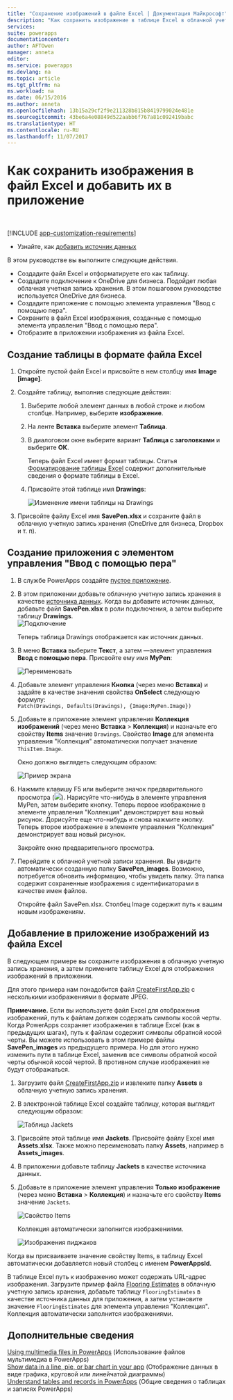 ```yaml
---
title: "Сохранение изображений в файле Excel | Документация Майкрософт"
description: "Как сохранить изображение в таблице Excel в облачной учетной записи хранения"
services: 
suite: powerapps
documentationcenter: 
author: AFTOwen
manager: anneta
editor: 
ms.service: powerapps
ms.devlang: na
ms.topic: article
ms.tgt_pltfrm: na
ms.workload: na
ms.date: 06/15/2016
ms.author: anneta
ms.openlocfilehash: 13b15a29cf2f9e211328b815b8419799024e481e
ms.sourcegitcommit: 43be6a4e08849d522aabb6f767a81c092419babc
ms.translationtype: HT
ms.contentlocale: ru-RU
ms.lasthandoff: 11/07/2017
---
```

# <a name="how-to-save-images-in-an-excel-file-and-then-add-these-images-to-your-app"></a>Как сохранить изображения в файл Excel и добавить их в приложение
&nbsp;

[!INCLUDE [app-customization-requirements](includes/app-customization-requirements.md)]

* Узнайте, как [добавить источник данных](add-data-connection.md)

В этом руководстве вы выполните следующие действия.

* Создадите файл Excel и отформатируете его как таблицу.
* Создадите подключение к OneDrive для бизнеса. Подойдет любая облачная учетная запись хранения. В этом пошаговом руководстве используется OneDrive для бизнеса.
* Создадите приложение с помощью элемента управления "Ввод с помощью пера".
* Сохраните в файл Excel изображения, созданные с помощью элемента управления "Ввод с помощью пера".
* Отобразите в приложении изображения из файла Excel.

## <a name="create-the-excel-file-as-a-table"></a>Создание таблицы в формате файла Excel
1. Откройте пустой файл Excel и присвойте в нем столбцу имя **Image [image]**.
2. Создайте таблицу, выполнив следующие действия:    
   
   1. Выберите любой элемент данных в любой строке и любом столбце. Например, выберите **изображение**.
   2. На ленте **Вставка** выберите элемент **Таблица**.
   3. В диалоговом окне выберите вариант **Таблица с заголовками** и выберите **ОК**.
      
      Теперь файл Excel имеет формат таблицы. Статья [Форматирование таблицы Excel](https://support.office.com/en-us/article/Format-an-Excel-table-6789619F-C889-495C-99C2-2F971C0E2370) содержит дополнительные сведения о формате таблицы в Excel.
   4. Присвойте этой таблице имя **Drawings**:  
      
      ![Изменение имени таблицы на Drawings](./media/tutorial-working-with-images-in-excel/drawings-table.png)
3. Присвойте файлу Excel имя **SavePen.xlsx** и сохраните файл в облачную учетную запись хранения (OneDrive для бизнеса, Dropbox и т. п).

## <a name="create-an-app-with-the-pen-control"></a>Создание приложения с элементом управления "Ввод с помощью пера"
1. В службе PowerApps создайте [пустое приложение](get-started-create-from-blank.md).
2. В этом приложении добавьте облачную учетную запись хранения в качестве [источника данных](add-data-connection.md). Когда вы добавите источник данных, добавьте файл **SavePen.xlsx** в роли подключения, а затем выберите таблицу **Drawings**.  
   ![Подключение](./media/tutorial-working-with-images-in-excel/savepen.png)  
   
   Теперь таблица Drawings отображается как источник данных.
3. В меню **Вставка** выберите **Текст**, а затем —элемент управления **Ввод с помощью пера**. Присвойте ему имя **MyPen**:  
   
   ![Переименовать](./media/tutorial-working-with-images-in-excel/rename-mypen.png)
4. Добавьте элемент управления **Кнопка** (через меню **Вставка**) и задайте в качестве значения свойства **OnSelect** следующую формулу:  
   `Patch(Drawings, Defaults(Drawings), {Image:MyPen.Image})`
5. Добавьте в приложение элемент управления **Коллекция изображений** (через меню **Вставка** > **Коллекция**) и назначьте его свойству **Items** значение `Drawings`. Свойство **Image** для элемента управления "Коллекция" автоматически получает значение `ThisItem.Image`.
   
   Окно должно выглядеть следующим образом:  
   
   ![Пример экрана](./media/tutorial-working-with-images-in-excel/screen.png)  
6. Нажмите клавишу F5 или выберите значок предварительного просмотра (![](./media/tutorial-working-with-images-in-excel/preview.png)). Нарисуйте что-нибудь в элементе управления MyPen, затем выберите кнопку. Теперь первое изображение в элементе управления "Коллекция" демонстрирует ваш новый рисунок. Дорисуйте еще что-нибудь и снова нажмите кнопку. Теперь второе изображение в элементе управления "Коллекция" демонстрирует ваш новый рисунок.
   
   Закройте окно предварительного просмотра.
7. Перейдите к облачной учетной записи хранения. Вы увидите автоматически созданную папку **SavePen_images**. Возможно, потребуется обновить информацию, чтобы увидеть папку. Эта папка содержит сохраненные изображения с идентификаторами в качестве имен файлов.
   
    Откройте файл SavePen.xlsx. Столбец Image содержит путь к вашим новым изображениям.

## <a name="add-the-image-in-an-excel-file-to-your-app"></a>Добавление в приложение изображений из файла Excel
В следующем примере вы сохраните изображения в облачную учетную запись хранения, а затем примените таблицу Excel для отображения изображений в приложении.

Для этого примера нам понадобится файл [CreateFirstApp.zip](http://pwrappssamples.blob.core.windows.net/samples/CreateFirstApp.zip) с несколькими изображениями в формате JPEG.

**Примечание.** Если вы используете файл Excel для отображения изображений, путь к файлам должен содержать символы косой черты. Когда PowerApps сохраняет изображения в таблице Excel (как в предыдущих шагах), путь к файлам содержит символы обратной косой черты. Вы можете использовать в этом примере файлы **SavePen_images** из предыдущего примера. Но для этого нужно изменить пути в таблице Excel, заменив все символы обратной косой черты обычной косой чертой. В противном случае изображения не будут отображаться.  

1. Загрузите файл [CreateFirstApp.zip](http://pwrappssamples.blob.core.windows.net/samples/CreateFirstApp.zip) и извлеките папку **Assets** в облачную учетную запись хранения.
2. В электронной таблице Excel создайте таблицу, которая выглядит следующим образом:
   
    ![Таблица Jackets](./media/tutorial-working-with-images-in-excel/jackets.png)
3. Присвойте этой таблице имя **Jackets**. Присвойте файлу Excel имя **Assets.xlsx**. Также можно переименовать папку **Assets**, например в **Assets_images**.
4. В приложении добавьте таблицу **Jackets** в качестве источника данных.  
5. Добавьте в приложение элемент управления **Только изображение** (через меню **Вставка** > **Коллекция**) и назначьте его свойству **Items** значение `Jackets`.  
   
    ![Свойство Items](./media/tutorial-working-with-images-in-excel/items-jackets.png)
   
    Коллекция автоматически заполнится изображениями.  
   
    ![Изображения пиджаков](./media/tutorial-working-with-images-in-excel/images.png)

Когда вы присваиваете значение свойству Items, в таблицу Excel автоматически добавляется новый столбец с именем **PowerAppsId**.

В таблице Excel путь к изображению может содержать URL-адрес изображения. Загрузите пример файла [Flooring Estimates](http://pwrappssamples.blob.core.windows.net/samples/FlooringEstimates.xlsx) в облачную учетную запись хранения, добавьте таблицу `FlooringEstimates` в качестве источника данных для приложения, а затем установите значение `FlooringEstimates` для элемента управления "Коллекция". Коллекция автоматически заполнится изображениями.

## <a name="learn-more"></a>Дополнительные сведения
[Using multimedia files in PowerApps](add-images-pictures-audio-video.md) (Использование файлов мультимедиа в PowerApps)  
[Show data in a line, pie, or bar chart in your app](use-line-pie-bar-chart.md) (Отображение данных в виде графика, круговой или линейчатой диаграммы)  
[Understand tables and records in PowerApps](working-with-tables.md) (Общие сведения о таблицах и записях PowerApps)


